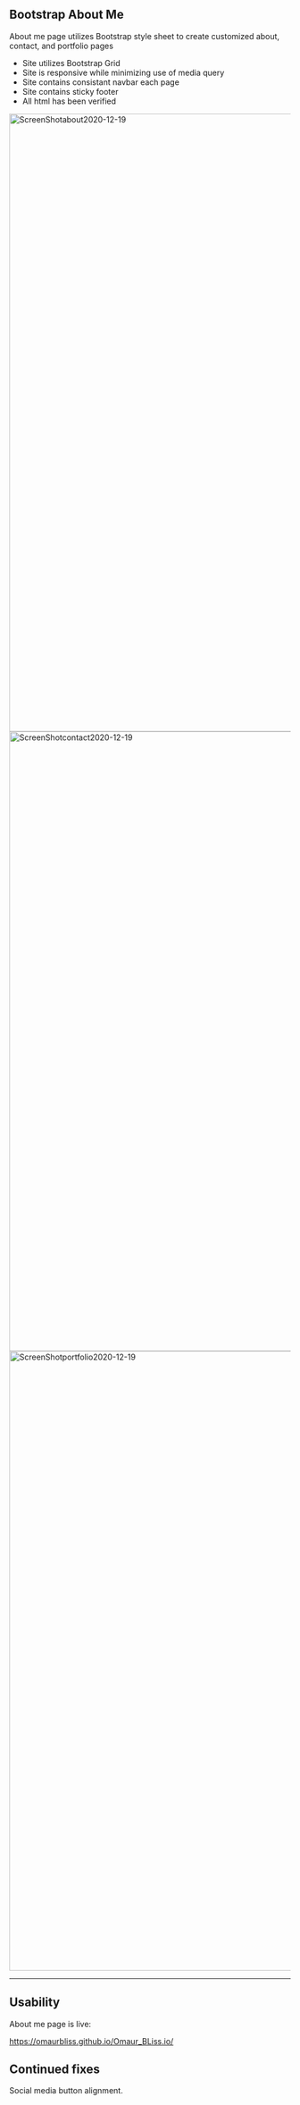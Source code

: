 ## Bootstrap About Me

About me page utilizes Bootstrap style sheet to create customized about, contact, and portfolio pages

- Site utilizes Bootstrap Grid
- Site is responsive while minimizing use of media query
- Site contains consistant navbar each page
- Site contains sticky footer
- All html has been verified



<img width="1106" alt="ScreenShotabout2020-12-19" src="https://user-images.githubusercontent.com/74269245/102717051-66ffa880-42a5-11eb-9b18-2465cfef81c7.png">
<img width="1109" alt="ScreenShotcontact2020-12-19" src="https://user-images.githubusercontent.com/74269245/102717053-741c9780-42a5-11eb-983f-4c7d1e21ff93.png">
<img width="1109" alt="ScreenShotportfolio2020-12-19" src="https://user-images.githubusercontent.com/74269245/102717061-7da5ff80-42a5-11eb-8733-6b86f3ea74ff.png">

------

## Usability

About me page is live:

https://omaurbliss.github.io/Omaur_BLiss.io/



## Continued fixes

Social media button alignment. 

